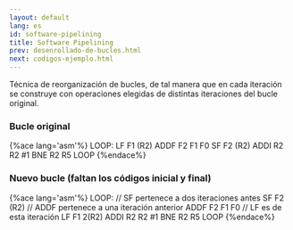 ```yaml
---
layout: default
lang: es
id: software-pipelining
title: Software Pipelining
prev: desenrollado-de-bucles.html
next: codigos-ejemplo.html
---
```


Técnica de reorganización de bucles, de tal manera que en cada iteración se construye con operaciones elegidas de distintas iteraciones del bucle original.

### Bucle original

{%ace lang='asm'%}
LOOP:
	LF 		F1 (R2)
	ADDF	F2 F1 F0
	SF		F2 (R2)
	ADDI 	R2 R2 #1
	BNE		R2 R5 LOOP
{%endace%}

### Nuevo bucle (faltan los códigos inicial y final)

{%ace lang='asm'%}
LOOP:
	// SF pertenece a dos iteraciones antes
	SF 		F2 (R2)
	// ADDF pertenece a una iteración anterior 
	ADDF	F2 F1 F0
	// LF es de esta iteración 
	LF 		F1 2(R2)
	ADDI 	R2 R2 #1
	BNE		R2 R5 LOOP
{%endace%}